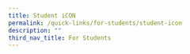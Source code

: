```yaml
---
title: Student iCON
permalink: /quick-links/for-students/student-icon
description: ""
third_nav_title: For Students
---
```

